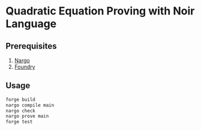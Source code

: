 # Quadratic Equation Proving with Noir Language

## Prerequisites

1. [Nargo](https://noir-lang.org/getting_started/nargo_installation)
2. [Foundry](https://book.getfoundry.sh/getting-started/installation)

## Usage

```bash
forge build
nargo compile main
nargo check
nargo prove main
forge test
```
